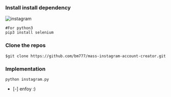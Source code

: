 ### Install install dependency

![instagram](asset/instagram.png)
```
#For python3 
pip3 install selenium
```


### Clone the repos
```
$git clone https://github.com/bm777/mass-instagram-account-creator.git
```

### Implementation
```
python instagram.py
```
 - [-] enfoy :)

